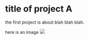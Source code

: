 # title of project A

the first project is about blah blah blah.

here is an image
![](/assets/images/bg.png)
